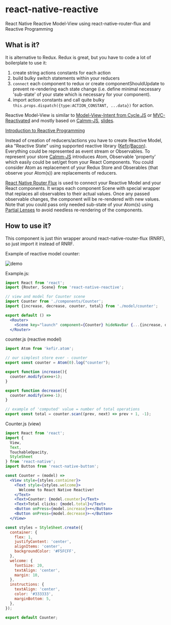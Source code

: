 # react-native-reactive
React Native Reactive Model-View using react-native-router-flux and Reactive Programming

## What is it?
It is alternative to Redux. Redux is great, but you have to code a lot of boilerplate to use it:
  1. create string actions constants for each action
  2. build bulky switch statements within your reducers
  3. `connect` each component to redux or create componentShouldUpdate to prevent re-rendering each state change (i.e. define minimal necessary 'sub-state' of your state which is necessary for your component).
  4. import action constants and call quite bulky `this.props.dispatch({type:ACTION_CONSTANT, ...data})` for action.

Reactive Model-View is similar to [Model-View-Intent from Cycle.JS](http://cycle.js.org/model-view-intent.html) or [MVC-Reactivated](http://kumarishan.in/clientside-mvc-reactivated)
and mostly based on [Calmm-JS](https://github.com/calmm-js/documentation/blob/master/introduction-to-calmm.md), [slides](http://calmm-js.github.io/documentation/training/#/).

[Introduction to Reactive Programming](https://gist.github.com/staltz/868e7e9bc2a7b8c1f754)

Instead of creation of reducers/actions you have to create Reactive Model, aka "Reactive State" using supported reactive library ([Kefir](http://rpominov.github.io/kefir)/[Bacon](https://baconjs.github.io)).
Everything could be represented as event stream or Observables. To represent your store [Calmm-JS](https://github.com/calmm-js/documentation/blob/master/introduction-to-calmm.md) introduces Atom, 
Observable 'property' which easily could be set/get from your React Components. You could consider Atom as replacement of your Redux Store
and Obserables (that observe your Atom(s)) are replacements of reducers. 

[React Native Router Flux](https://github.com/aksonov/react-native-router-flux) is used to connect your Reactive Model and your React components.
It wraps each component Scene with special wrapper that replaces all observables to their actual values. Once any passed observable changes,
the component will be re-rendered with new values. Note that you could pass only needed sub-state of your Atom(s) using [Partial Lenses](https://github.com/calmm-js/partial.lenses)
to avoid needless re-rendering of the components.

## How to use it?
This component is just thin wrapper around react-native-router-flux (RNRF), so just import it instead of RNRF.

Example of reactive model counter:

![demo](https://cloud.githubusercontent.com/assets/1321329/15446716/b4639f86-1f29-11e6-960d-5ba0c6f8fc47.gif)

Example.js:
```jsx
import React from 'react';
import {Router, Scene} from 'react-native-reactive';

// view and model for Counter scene
import Counter from './components/Counter';
import {increase, decrease, counter, total} from './model/counter';

export default () =>
  <Router>
    <Scene key="launch" component={Counter} hideNavBar {...{increase, decrease, counter, total}}/>
  </Router>
```

counter.js (reactive model)
```jsx
import Atom from 'kefir.atom';

// our simplest store ever - counter
export const counter = Atom(0).log("counter");

export function increase(){
  counter.modify(x=>x+1);
}

export function decrease(){
  counter.modify(x=>x-1);
}

// example of 'computed' value = number of total operations
export const total = counter.scan((prev, next) => prev + 1, -1);
```

Counter.js (view)
```jsx
import React from 'react';
import {
  View,
  Text,
  TouchableOpacity,
  StyleSheet
} from 'react-native';
import Button from 'react-native-button';

const Counter = (model) =>
  <View style={styles.container}>
    <Text style={styles.welcome}>
      Welcome to React Native Reactive!
    </Text>
    <Text>Counter: {model.counter}</Text>
    <Text>Total clicks: {model.total}</Text>
    <Button onPress={model.increase}>+</Button>
    <Button onPress={model.decrease}>-</Button>
  </View>

const styles = StyleSheet.create({
  container: {
    flex: 1,
    justifyContent: 'center',
    alignItems: 'center',
    backgroundColor: '#F5FCFF',
  },
  welcome: {
    fontSize: 20,
    textAlign: 'center',
    margin: 10,
  },
  instructions: {
    textAlign: 'center',
    color: '#333333',
    marginBottom: 5,
  },
});

export default Counter;

```
